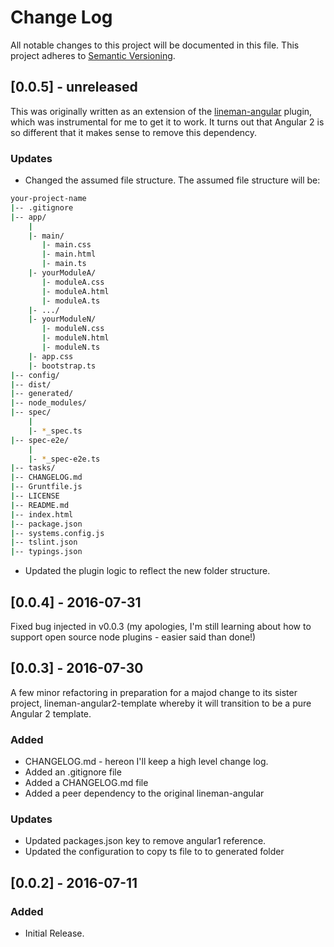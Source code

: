 # Change Log
All notable changes to this project will be documented in this file.
This project adheres to [Semantic Versioning](http://semver.org/).

## [0.0.5] - unreleased
This was originally written as an extension of the [lineman-angular](https://github.com/linemanjs/lineman-angular) plugin, which was instrumental for me to get it to work. It turns out that Angular 2 is so different that it makes sense to remove this dependency.

### Updates
* Changed the assumed file structure. The assumed file structure will be:
````bash
your-project-name
|-- .gitignore
|-- app/
    |
    |- main/
       |- main.css
       |- main.html
       |- main.ts
    |- yourModuleA/
       |- moduleA.css
       |- moduleA.html
       |- moduleA.ts
    |- .../
    |- yourModuleN/
       |- moduleN.css
       |- moduleN.html
       |- moduleN.ts    
    |- app.css
    |- bootstrap.ts
|-- config/
|-- dist/
|-- generated/
|-- node_modules/
|-- spec/
    |
    |- *_spec.ts
|-- spec-e2e/
    |
    |- *_spec-e2e.ts
|-- tasks/
|-- CHANGELOG.md
|-- Gruntfile.js
|-- LICENSE
|-- README.md
|-- index.html
|-- package.json
|-- systems.config.js
|-- tslint.json
|-- typings.json
````
* Updated the plugin logic to reflect the new folder structure.

## [0.0.4] - 2016-07-31
Fixed bug injected in v0.0.3 (my apologies, I'm still learning about how to support open source node plugins - easier said than done!)

## [0.0.3] - 2016-07-30
A few minor refactoring in preparation for a majod change to its sister project, lineman-angular2-template whereby it will transition to be a pure Angular 2 template.

### Added
* CHANGELOG.md - hereon I'll keep a high level change log.
* Added an .gitignore file
* Added a CHANGELOG.md file
* Added a peer dependency to the original lineman-angular

### Updates
* Updated packages.json key to remove angular1 reference.
* Updated the configuration to copy ts file to to generated folder

## [0.0.2] - 2016-07-11
### Added
* Initial Release.
